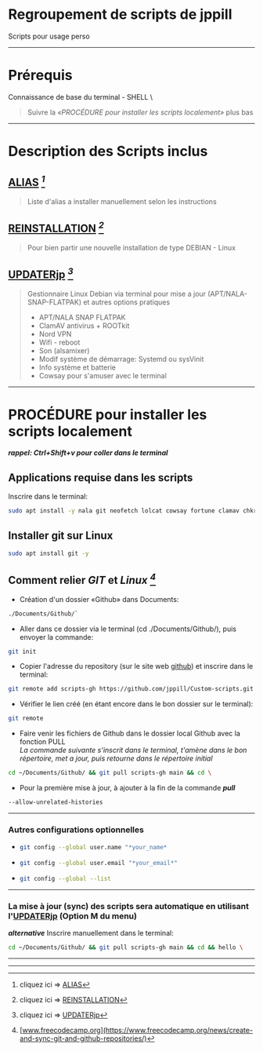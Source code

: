 # Regroupement de scripts de jppill
Scripts pour usage perso
___
# Prérequis
Connaissance de base du terminal - SHELL \
> Suivre la *«PROCÉDURE pour installer les scripts localement»* plus bas
___

# Description des Scripts inclus
## [ALIAS](ALIAS)  *[^1]*
[^1]: cliquez ici => [ALIAS](ALIAS)
> Liste d'alias a installer manuellement selon les instructions

## [REINSTALLATION](REINSTALLATION)  *[^2]*
[^2]: cliquez ici => [REINSTALLATION](REINSTALLATION)
> Pour bien partir une nouvelle installation de type DEBIAN - Linux

## [UPDATERjp](UPDATERjp)  *[^3]*
[^3]: cliquez ici => [UPDATERjp](UPDATERjp)
> Gestionnaire Linux Debian via terminal pour mise a jour (APT/NALA-SNAP-FLATPAK) et autres options pratiques
>   - APT/NALA SNAP FLATPAK
>   - ClamAV antivirus + ROOTkit
>   - Nord VPN
>   - Wifi - reboot
>   - Son (alsamixer)
>   - Modif système de démarrage: Systemd ou sysVinit
>   - Info système et batterie
>   - Cowsay pour s'amuser avec le terminal
___

# PROCÉDURE pour installer les scripts localement

**_rappel: Ctrl+Shift+v pour coller dans le terminal_**

## Applications requise dans les scripts
Inscrire dans le terminal:
```sh
sudo apt install -y nala git neofetch lolcat cowsay fortune clamav chkrootkit rkhunter snapd flatpak tlp kate alsa-utils
```

## Installer git sur Linux
```sh
sudo apt install git -y
```

## Comment relier **_GIT_** et **_Linux_**  *[^4]*
[^4]: [www.freecodecamp.org](https://www.freecodecamp.org/news/create-and-sync-git-and-github-repositories/)
- Création d'un dossier «Github» dans Documents:
```sh
./Documents/Github/`
```
- Aller dans ce dossier via le terminal (cd ./Documents/Github/), puis envoyer la commande:
```sh
git init
```
- Copier l'adresse du repository (sur le site web [github](https://github.com/)) et inscrire dans le terminal:
```sh
git remote add scripts-gh https://github.com/jppill/Custom-scripts.git
```

- Vérifier le lien créé (en étant encore dans le bon dossier sur le terminal):
```sh
git remote
```

- Faire venir les fichiers de Github dans le dossier local Github avec la fonction PULL \
  *La commande suivante s'inscrit dans le terminal, t'amène dans le bon répertoire, met a jour, puis retourne dans le répertoire initial*
  
```sh
cd ~/Documents/Github/ && git pull scripts-gh main && cd \
```
  
-  Pour la première mise à jour, à ajouter à la fin de la commande **_pull_**
  ```sh
  --allow-unrelated-histories
  ```
---
### Autres configurations optionnelles
- ```sh
  git config --global user.name "*your_name*
  ```
- ```sh
  git config --global user.email "*your_email*"
  ```
- ```sh
  git config --global --list
  ```
---
### La mise à jour (sync) des scripts sera automatique en utilisant l'[UPDATERjp](UPDATERjp) (Option M du menu)
**_alternative_** Inscrire manuellement dans le terminal:
```sh
cd ~/Documents/Github/ && git pull scripts-gh main && cd && hello \
```
---
***

